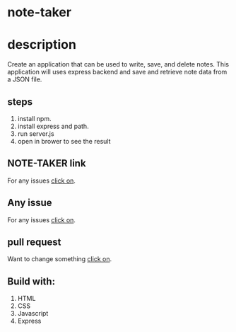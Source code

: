 # note-taker
# description 
Create an application that can be used to write, save, and delete notes. This application will uses express backend and save and retrieve note data from a JSON file.

## steps
1. install npm.
2. install express and path.
3. run server.js
4. open in brower to see the result


## NOTE-TAKER link
For any issues [click on](https://github.com/deep-1995/note-taker/issues). 



## Any issue
For any issues [click on](https://github.com/deep-1995/note-taker/issues). 


## pull request
Want to change something  [click on](https://github.com/deep-1995/note-taker/pulls). 

## Build with:
1. HTML
2. CSS
3. Javascript
4. Express
